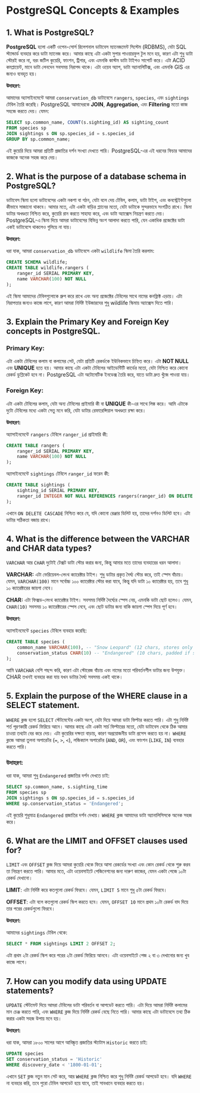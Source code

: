 # PostgreSQL Concepts & Examples

## 1. What is PostgreSQL?

**PostgreSQL** হলো একটি ওপেন-সোর্স রিলেশনাল ডাটাবেস ম্যানেজমেন্ট সিস্টেম (RDBMS), যেটা SQL স্ট্যান্ডার্ড ব্যবহার করে ডাটা ম্যানেজ করে। আমার কাছে এটা একটা সুপার পাওয়ারফুল টুল মনে হয়, কারণ এটা শুধু ডাটা স্টোরই করে না, বরং জটিল কুয়েরি, ফাংশন, ট্রিগার, এবং এমনকি কাস্টম ডাটা টাইপও সাপোর্ট করে। এটা ACID কমপ্লায়েন্ট, মানে ডাটা লেনদেন সবসময় নিরাপদ থাকে। এটা ওয়েব অ্যাপ, ডাটা অ্যানালিটিক্স, এবং এমনকি GIS এর জন্যও ব্যবহৃত হয়।

**উদাহরণ:**

আমাদের অ্যাসাইনমেন্টে আমরা `conservation_db` ডাটাবেসে `rangers`, `species`, এবং `sightings` টেবিল তৈরি করেছি।
PostgreSQL আমাদেরকে **JOIN**, **Aggregation**, এবং **Filtering** মতো কাজ সহজে করতে দেয়। যেমন:
```sql
SELECT sp.common_name, COUNT(s.sighting_id) AS sighting_count
FROM species sp
JOIN sightings s ON sp.species_id = s.species_id
GROUP BY sp.common_name;
```
এই কুয়েরি দিয়ে আমরা প্রতিটি প্রজাতির দর্শন সংখ্যা দেখতে পারি। PostgreSQL-এর এই ধরনের ফিচার আমাদের কাজকে অনেক সহজ করে দেয়।

## 2. What is the purpose of a database schema in PostgreSQL? 

ডাটাবেস স্কিমা হলো ডাটাবেসের একটা নকশা বা গঠন, যেটা বলে দেয় টেবিল, কলাম, ডাটা টাইপ, এবং কনস্ট্রেইন্টগুলো কীভাবে সাজানো থাকবে। আমার মতে, এটা একটা বাড়ির প্ল্যানের মতো, যেটা ডাটাকে সুন্দরভাবে সংগঠিত রাখে। স্কিমা ডাটার অখণ্ডতা নিশ্চিত করে, কুয়েরি রান করতে সাহায্য করে, এবং ডাটা অ্যাক্সেস নিয়ন্ত্রণ করতে দেয়। PostgreSQL-এ স্কিমা দিয়ে আমরা ডাটাবেসের বিভিন্ন অংশ আলাদা করতে পারি, যেন একাধিক প্রজেক্টের ডাটা একই ডাটাবেসে থাকলেও গুলিয়ে না যায়।

**উদাহরণ:**

ধরা যাক, আমরা `conservation_db` ডাটাবেসে একটা `wildlife` স্কিমা তৈরি করলাম:
```sql
CREATE SCHEMA wildlife;
CREATE TABLE wildlife.rangers (
    ranger_id SERIAL PRIMARY KEY,
    name VARCHAR(100) NOT NULL
);
```
এই স্কিমা আমাদের টেবিলগুলোকে গ্রুপ করে রাখে এবং অন্য প্রজেক্টের টেবিলের সাথে নামের কনফ্লিক্ট এড়ায়। এটা নিরাপত্তার জন্যও কাজে লাগে, কারণ আমরা নির্দিষ্ট ইউজারদের শুধু wildlife স্কিমায় অ্যাক্সেস দিতে পারি।

## 3. Explain the Primary Key and Foreign Key concepts in PostgreSQL. 

### Primary Key:
এটা একটা টেবিলের কলাম বা কলামের সেট, যেটা প্রতিটি রেকর্ডকে ইউনিকভাবে চিহ্নিত করে। এটা **NOT NULL** এবং **UNIQUE** হতে হয়। আমার কাছে এটা একটা টেবিলের আইডেন্টিটি কার্ডের মতো, যেটা নিশ্চিত করে কোনো রেকর্ড ডুপ্লিকেট হবে না। PostgreSQL এটা অটোমেটিক ইনডেক্স তৈরি করে, যাতে ডাটা দ্রুত খুঁজে পাওয়া যায়।
### Foreign Key: 
এটা একটা টেবিলের কলাম, যেটা অন্য টেবিলের প্রাইমারি কী বা **UNIQUE** কী-এর সাথে লিঙ্ক করে। আমি এটাকে দুটো টেবিলের মধ্যে একটা সেতু মনে করি, যেটা ডাটার রেফারেন্সিয়াল অখণ্ডতা রক্ষা করে।

**উদাহরণ:**

অ্যাসাইনমেন্টে `rangers` টেবিলে `ranger_id` প্রাইমারি কী:
```sql
CREATE TABLE rangers (
    ranger_id SERIAL PRIMARY KEY,
    name VARCHAR(100) NOT NULL
);
```
অ্যাসাইনমেন্টে `sightings` টেবিলে `ranger_id` ফরেন কী:
```sql
CREATE TABLE sightings (
    sighting_id SERIAL PRIMARY KEY,
    ranger_id INTEGER NOT NULL REFERENCES rangers(ranger_id) ON DELETE CASCADE
);
```
এখানে `ON DELETE CASCADE` নিশ্চিত করে যে, যদি কোনো রেঞ্জার ডিলিট হয়, তাদের দর্শনও ডিলিট হবে। এটা ডাটার সঠিকতা বজায় রাখে।

## 4. What is the difference between the VARCHAR and CHAR data types? 

`VARCHAR` আর `CHAR` দুটোই টেক্সট ডাটা স্টোর করার জন্য, কিন্তু আমার মতে তাদের ব্যবহারের ধরন আলাদা।

**VARCHAR:**
এটা ভেরিয়েবল-লেংথ ক্যারেক্টার টাইপ। শুধু ডাটার প্রকৃত দৈর্ঘ্য স্টোর করে, তাই স্পেস বাঁচায়। যেমন, `VARCHAR(100)` মানে সর্বোচ্চ ১০০ ক্যারেক্টার স্টোর করা যাবে, কিন্তু যদি ডাটা ১০ ক্যারেক্টার হয়, তবে শুধু ১০ ক্যারেক্টারের জায়গা নেবে।

**CHAR:** 
এটা ফিক্সড-লেংথ ক্যারেক্টার টাইপ। সবসময় নির্দিষ্ট দৈর্ঘ্যের স্পেস নেয়, এমনকি ডাটা ছোট হলেও। যেমন, `CHAR(10)` সবসময় ১০ ক্যারেক্টারের স্পেস নেবে, এবং ছোট ডাটার জন্য বাকি জায়গা স্পেস দিয়ে পূর্ণ হবে।

**উদাহরণ:**

অ্যাসাইনমেন্টে `species` টেবিলে ব্যবহার করেছি:
```sql
CREATE TABLE species (
    common_name VARCHAR(100), -- "Snow Leopard" (12 chars, stores only 12)
    conservation_status CHAR(10) -- "Endangered" (10 chars, padded if shorter)
);
```
আমি `VARCHAR` বেশি পছন্দ করি, কারণ এটা স্টোরেজ বাঁচায় এবং নামের মতো পরিবর্তনশীল ডাটার জন্য উপযুক্ত। CHAR তখনই ব্যবহার করা যায় যখন ডাটার দৈর্ঘ্য সবসময় একই থাকে।


## 5. Explain the purpose of the WHERE clause in a SELECT statement.

`WHERE` ক্লজ হলো `SELECT` স্টেটমেন্টের একটা অংশ, যেটা দিয়ে আমরা ডাটা ফিল্টার করতে পারি। এটা শুধু নির্দিষ্ট শর্ত পূরণকারী রেকর্ড ফিরিয়ে আনে। আমার কাছে এটা একটা সার্চ ফিল্টারের মতো, যেটা ডাটাবেস থেকে ঠিক আমার চাওয়া তথ্যটা বের করে দেয়। এটা কুয়েরির দক্ষতা বাড়ায়, কারণ অপ্রয়োজনীয় ডাটা প্রসেস করতে হয় না। `WHERE` ক্লজে আমরা তুলনা অপারেটর (`=`, `>`, `<`), লজিক্যাল অপারেটর (`AND`, `OR`), এবং ফাংশন (`LIKE`, `IN`) ব্যবহার করতে পারি।

### উদাহরণ:
ধরা যাক, আমরা শুধু `Endangered` প্রজাতির দর্শন দেখতে চাই:
```sql
SELECT sp.common_name, s.sighting_time
FROM species sp
JOIN sightings s ON sp.species_id = s.species_id
WHERE sp.conservation_status = 'Endangered';
```
এই কুয়েরি শুধুমাত্র `Endangered` প্রজাতির দর্শন দেখায়। `WHERE` ক্লজ আমাদের ডাটা অ্যানালিসিসকে অনেক সহজ করে।


## 6. What are the LIMIT and OFFSET clauses used for?

`LIMIT` এবং `OFFSET` ক্লজ দিয়ে আমরা কুয়েরি থেকে ফিরে আসা রেকর্ডের সংখ্যা এবং কোন রেকর্ড থেকে শুরু করব তা নিয়ন্ত্রণ করতে পারি। আমার মতে, এটা ওয়েবসাইটে পেজিনেশনের জন্য দারুণ কাজের, যেমন একটা পেজে ১০টা রেকর্ড দেখানো।

**LIMIT**: এটা নির্দিষ্ট করে কতগুলো রেকর্ড ফিরবে। যেমন, `LIMIT 5` মানে শুধু ৫টা রেকর্ড ফিরবে।

**OFFSET**: এটা বলে কতগুলো রেকর্ড স্কিপ করতে হবে। যেমন, `OFFSET 10` মানে প্রথম ১০টা রেকর্ড বাদ দিয়ে তার পরের রেকর্ডগুলো ফিরবে।

**উদাহরণ:**

আমাদের `sightings` টেবিল থেকে:
```sql
SELECT * FROM sightings LIMIT 2 OFFSET 2;
```
এটা প্রথম ২টা রেকর্ড স্কিপ করে পরের ২টা রেকর্ড ফিরিয়ে আনবে। এটা ওয়েবসাইটে পেজ ২ বা ৩ দেখানোর জন্য খুব কাজে লাগে।


## 7. How can you modify data using UPDATE statements?

`UPDATE` স্টেটমেন্ট দিয়ে আমরা টেবিলের ডাটা পরিবর্তন বা আপডেট করতে পারি। এটা দিয়ে আমরা নির্দিষ্ট কলামের মান চেঞ্জ করতে পারি, এবং `WHERE` ক্লজ দিয়ে নির্দিষ্ট রেকর্ড বেছে নিতে পারি। আমার কাছে এটা ডাটাবেসে তথ্য ঠিক করার একটা সহজ উপায় মনে হয়।

**উদাহরণ:**

ধরা যাক, আমরা ১৮০০ সালের আগে আবিষ্কৃত প্রজাতির স্ট্যাটাস `Historic` করতে চাই:
```sql
UPDATE species
SET conservation_status = 'Historic'
WHERE discovery_date < '1800-01-01';
```
এখানে `SET` ক্লজ নতুন মান সেট করে, আর `WHERE` ক্লজ নিশ্চিত করে শুধু নির্দিষ্ট রেকর্ড আপডেট হবে। যদি `WHERE` না ব্যবহার করি, তবে পুরো টেবিল আপডেট হয়ে যাবে, তাই সাবধানে ব্যবহার করতে হয়।